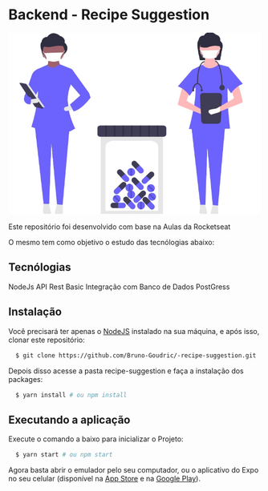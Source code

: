 # Backend - Recipe Suggestion

![](public/image/sugestion.jpg)

Este repositório foi desenvolvido com base na Aulas da Rocketseat

O mesmo tem como objetivo o estudo das tecnólogias abaixo:

## Tecnólogias

NodeJs 
API Rest Basic
Integração com Banco de Dados PostGress


## Instalação

Você precisará ter apenas o [NodeJS](https://nodejs.org) instalado na sua máquina, e após isso, clonar este repositório:
```sh
  $ git clone https://github.com/Bruno-Goudric/-recipe-suggestion.git
```

Depois disso acesse a pasta recipe-suggestion e faça a instalação dos packages:
```sh
  $ yarn install # ou npm install
```

## Executando a aplicação

Execute o comando a baixo para inicializar o Projeto:
```sh
  $ yarn start # ou npm start
```

Agora basta abrir o emulador pelo seu computador, ou o aplicativo do Expo no seu celular (disponível na [App Store](https://apps.apple.com/br/app/expo-client/id982107779) e na [Google Play](https://play.google.com/store/apps/details?id=host.exp.exponent&hl=pt_BR)).
